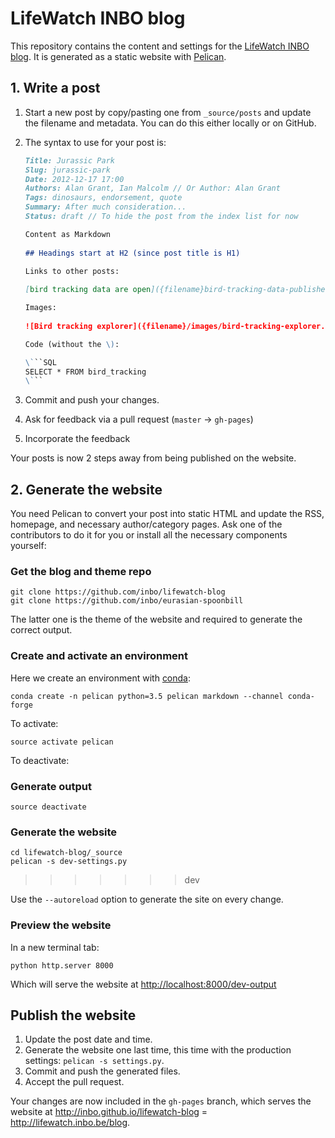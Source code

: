 # LifeWatch INBO blog

This repository contains the content and settings for the [LifeWatch INBO blog](http://lifewatch.inbo.be/blog). It is generated as a static website with [Pelican](http://docs.getpelican.com).

## 1. Write a post

1. Start a new post by copy/pasting one from `_source/posts` and update the filename and metadata. You can do this either locally or on GitHub.
2. The syntax to use for your post is:

    ```Markdown
    Title: Jurassic Park
    Slug: jurassic-park
    Date: 2012-12-17 17:00
    Authors: Alan Grant, Ian Malcolm // Or Author: Alan Grant
    Tags: dinosaurs, endorsement, quote
    Summary: After much consideration...
    Status: draft // To hide the post from the index list for now

    Content as Markdown
      
    ## Headings start at H2 (since post title is H1)

    Links to other posts:
      
    [bird tracking data are open]({filename}bird-tracking-data-published.md)

    Images:
      
    ![Bird tracking explorer]({filename}/images/bird-tracking-explorer.png)

    Code (without the \):

    \```SQL
    SELECT * FROM bird_tracking
    \```
    ```

3. Commit and push your changes.
3. Ask for feedback via a pull request (`master` → `gh-pages`)
4. Incorporate the feedback

Your posts is now 2 steps away from being published on the website.

## 2. Generate the website

You need Pelican to convert your post into static HTML and update the RSS, homepage, and necessary author/category pages. Ask one of the contributors to do it for you or install all the necessary components yourself:

### Get the blog and theme repo

    git clone https://github.com/inbo/lifewatch-blog
    git clone https://github.com/inbo/eurasian-spoonbill

The latter one is the theme of the website and required to generate the correct output.

### Create and activate an environment

Here we create an environment with [conda](http://conda.pydata.org/docs/get-started.html):

    conda create -n pelican python=3.5 pelican markdown --channel conda-forge

To activate:

    source activate pelican

To deactivate:

### Generate output

    source deactivate

### Generate the website

    cd lifewatch-blog/_source
    pelican -s dev-settings.py
>>>>>>> dev

Use the `--autoreload` option to generate the site on every change.

### Preview the website

In a new terminal tab:

    python http.server 8000

Which will serve the website at <http://localhost:8000/dev-output>

## Publish the website

1. Update the post date and time.
2. Generate the website one last time, this time with the production settings: `pelican -s settings.py`.
3. Commit and push the generated files.
4. Accept the pull request.

Your changes are now included in the `gh-pages` branch, which serves the website at http://inbo.github.io/lifewatch-blog = http://lifewatch.inbo.be/blog.
